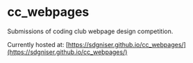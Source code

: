 # cc_webpages
Submissions of coding club webpage design competition.

Currently hosted at: [https://sdgniser.github.io/cc_webpages/](https://sdgniser.github.io/cc_webpages/)
